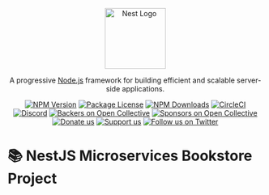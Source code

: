 <p align="center">
  <a href="http://nestjs.com/" target="blank"><img src="https://nestjs.com/img/logo-small.svg" width="120" alt="Nest Logo" /></a>
</p>

[circleci-image]: https://img.shields.io/circleci/build/github/nestjs/nest/master?token=abc123def456
[circleci-url]: https://circleci.com/gh/nestjs/nest

  <p align="center">A progressive <a href="http://nodejs.org" target="_blank">Node.js</a> framework for building efficient and scalable server-side applications.</p>
    <p align="center">
<a href="https://www.npmjs.com/~nestjscore" target="_blank"><img src="https://img.shields.io/npm/v/@nestjs/core.svg" alt="NPM Version" /></a>
<a href="https://www.npmjs.com/~nestjscore" target="_blank"><img src="https://img.shields.io/npm/l/@nestjs/core.svg" alt="Package License" /></a>
<a href="https://www.npmjs.com/~nestjscore" target="_blank"><img src="https://img.shields.io/npm/dm/@nestjs/common.svg" alt="NPM Downloads" /></a>
<a href="https://circleci.com/gh/nestjs/nest" target="_blank"><img src="https://img.shields.io/circleci/build/github/nestjs/nest/master" alt="CircleCI" /></a>
<a href="https://discord.gg/G7Qnnhy" target="_blank"><img src="https://img.shields.io/badge/discord-online-brightgreen.svg" alt="Discord"/></a>
<a href="https://opencollective.com/nest#backer" target="_blank"><img src="https://opencollective.com/nest/backers/badge.svg" alt="Backers on Open Collective" /></a>
<a href="https://opencollective.com/nest#sponsor" target="_blank"><img src="https://opencollective.com/nest/sponsors/badge.svg" alt="Sponsors on Open Collective" /></a>
  <a href="https://paypal.me/kamilmysliwiec" target="_blank"><img src="https://img.shields.io/badge/Donate-PayPal-ff3f59.svg" alt="Donate us"/></a>
    <a href="https://opencollective.com/nest#sponsor"  target="_blank"><img src="https://img.shields.io/badge/Support%20us-Open%20Collective-41B883.svg" alt="Support us"></a>
  <a href="https://twitter.com/nestframework" target="_blank"><img src="https://img.shields.io/twitter/follow/nestframework.svg?style=social&label=Follow" alt="Follow us on Twitter"></a>
</p>
  <!--[![Backers on Open Collective](https://opencollective.com/nest/backers/badge.svg)](https://opencollective.com/nest#backer)
  [![Sponsors on Open Collective](https://opencollective.com/nest/sponsors/badge.svg)](https://opencollective.com/nest#sponsor)-->

# 📚 NestJS Microservices Bookstore Project

<!-- [![NestJS](https://img.shields.io/badge/NestJS-Backend-red)](https://nestjs.com/)  
[![PostgreSQL](https://img.shields.io/badge/PostgreSQL-Database-blue)](https://www.postgresql.org/)  
[![Redis](https://img.shields.io/badge/Redis-Cache-green)](https://redis.io/)  
[![Kafka](https://img.shields.io/badge/Kafka-Event--Streaming-black)](https://kafka.apache.org/)  
[![Docker](https://img.shields.io/badge/Docker-Compose-2496ED)](https://www.docker.com/)

---

## 🔎 Overview
This project was built as part of my learning journey with NestJS and backend systems. The main goal was to simulate a small-scale library management system, but enriched with real-world patterns: authentication, caching, event-driven messaging, and container orchestration.

It is a **full-stack backend system** built with **NestJS**, designed for managing users, roles, and books, while also demonstrating modern backend practices:  

- **PostgreSQL** → relational database for persistent storage  
- **Redis** → caching layer for performance optimization  
- **Kafka** → event-driven architecture for handling book rentals/returns  
- **pgAdmin** → graphical database management tool  
- **Swagger** → interactive API documentation  
- **Docker Compose** → single-command container orchestration  

👉 The goal is to provide a **modular, production-like backend** where each concept (authentication, caching, messaging, persistence) is implemented in its own NestJS module.

---

## ⚙️ Installation & Setup

### 1. Clone the Repository
```bash
git clone https://github.com/Asyaberk/nestjs-user-project.git
cd nestjs-user-project
```

### 2. Environment Variables
Create a `.env` file in the root directory:
```bash
PORT=3000

DB_HOST=
DB_USERNAME=
DB_PASSWORD=
DB_PORT=
DB_DATABASE=

PGADMIN_EMAIL=admin@admin.com
PGADMIN_PASSWORD=123
PGADMIN_HOST_PORT=5050
PGADMIN_CONTAINER_PORT=80

REDIS_PORT=6379
REDIS_HOST=redis
REDIS_URL=redis://redis:6379

KAFKA_BROKERS=kafka:9092
KAFKA_TOPIC=topic-test
```

### 3. Kafka Setup – Export Host IP
Create a `.env` file in the root directory:
```bash
export HOST_IP=$(ifconfig | grep -E "([0-9]{1,3}\.){3}[0-9]{1,3}" | grep -v 127.0.0.1 | awk '{ print $2 }' | cut -f2 -d: | head -n1)
```

### 4. Start Services
```bash
docker-compose up -d --build
```

### 5. Monitor Logs
```bash
docker logs -f nestjs-project-app
```
This ensures all services (**Postgres, Redis, Kafka, App**) are healthy and running.

---

### 🌐 Available Services
- **API** → http://localhost:3000
- **Swagger Docs** → http://localhost:3000/api
- **pgAdmin** → http://localhost:5050 (login with admin@admin.com / 123)
- **Postgres** → localhost:5432
- **Redis** → localhost:6379
- **Kafka** → localhost:9092

---

### 🔎 Health Check
```bash
curl http://localhost:3000/healthcheck
```
**Expected Response:**
```
{ "status": "ok" }
```

---

### 📖 API Documentation (Swagger)
Once the app is running, visit:
→ http://localhost:3000/api

Here you can:
- Explore available endpoints
- Send test requests directly from the browser
- View request/response schemas

---

### 📦 Project Modules
- **Auth Module** → Registration, login, logout (JWT in HTTP-only cookies).
- **Users Module** → Manage users and their roles.
- **Roles Module** → Define role-based access.
- **Books Module** → CRUD operations for books.
- **Library Module** → Borrowing (rent) and returning (return) books.
- **Kafka Module** → Publishes events like `LIBRARY_RENT_CREATED` and consumes them for logging.
- **Redis Module** → Used for caching frequent queries (e.g., user lists, books).

---

### 📨 Kafka Demo
**Rent a Book (Producer Event)**
```bash
curl -X POST http://localhost:3000/library/rent -H "Content-Type: application/json" -d '{"bookId": 1, "userId": 1}'
```
Consumer Log Output:
```
Received event: LIBRARY_RENT_CREATED
```

**Return a Book**
```bash
curl -X POST http://localhost:3000/library/return/1
```
Consumer Log Output:
```
Received event: LIBRARY_RENT_RETURNED
```

---

### 🗄️ Redis Demo
Check cache content:
```bash
docker exec -it nestjs-project-redis redis-cli
> KEYS *
```

---

### 🛠 Development Mode
To run only the NestJS app (without Docker containers):
```bash
npm install
npm run start:dev
```

---

### ✅ Conclusion
This project demonstrates how **NestJS integrates with PostgreSQL, Redis, and Kafka**, orchestrated
via Docker Compose.
It is a **great starting point** for anyone wanting to learn **microservice-related patterns** and
**event-driven architectures** while keeping everything structured under NestJS modules. -->